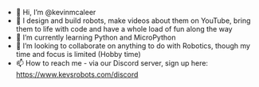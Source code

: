 - 👋 Hi, I’m @kevinmcaleer
- 👀 I design and build robots, make videos about them on YouTube, bring them to life with code and have a whole load of fun along the way
- 🌱 I’m currently learning Python and MicroPython
- 💞️ I’m looking to collaborate on anything to do with Robotics, though my time and focus is limited (Hobby time)
- 📫 How to reach me - via our Discord server, sign up here: https://www.kevsrobots.com/discord
